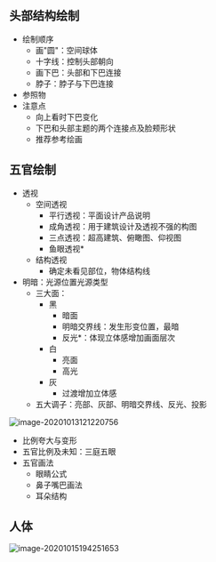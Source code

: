 ## 头部结构绘制

- 绘制顺序
  - 画"圆"：空间球体
  - 十字线：控制头部朝向
  - 画下巴：头部和下巴连接
  - 脖子：脖子与下巴连接
- 参照物
- 注意点
  - 向上看时下巴变化
  - 下巴和头部主题的两个连接点及脸颊形状
  - 推荐参考绘画



## 五官绘制

- 透视
  - 空间透视
    - 平行透视：平面设计产品说明
    - 成角透视：用于建筑设计及透视不强的构图
    - 三点透视：超高建筑、俯瞰图、仰视图
    - 鱼眼透视*
  - 结构透视
    - 确定未看见部位，物体结构线
- 明暗：光源位置光源类型
  - 三大面：
    - 黑
      - 暗面
      - 明暗交界线：发生形变位置，最暗
      - 反光*：体现立体感增加画面层次
    - 白
      - 亮面
      - 高光
    - 灰
      - 过渡增加立体感
  - 五大调子：亮部、灰部、明暗交界线、反光、投影

![image-20201013121220756](http://kodo.cyasylum.top/2021/01/08/225036b4017f3.png)

- 比例夸大与变形
- 五官比例及未知：三庭五眼
- 五官画法
  - 眼睛公式
  - 鼻子嘴巴画法
  - 耳朵结构

## 人体

![image-20201015194251653](http://kodo.cyasylum.top/2021/01/08/7a81d20548801.png)




